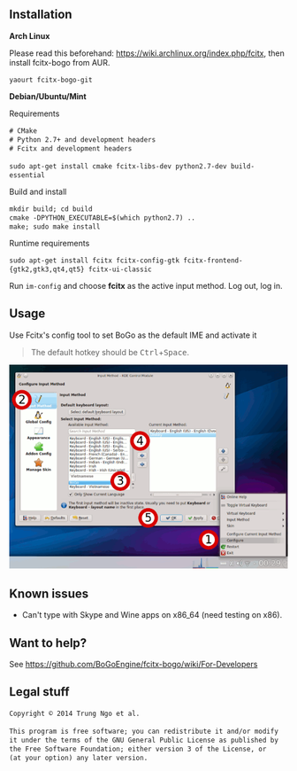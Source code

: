 ## Installation 

**Arch Linux**

Please read this beforehand: https://wiki.archlinux.org/index.php/fcitx, then install fcitx-bogo from AUR.

```
yaourt fcitx-bogo-git
```

**Debian/Ubuntu/Mint**

Requirements

```
# CMake
# Python 2.7+ and development headers
# Fcitx and development headers

sudo apt-get install cmake fcitx-libs-dev python2.7-dev build-essential
```

Build and install

```
mkdir build; cd build
cmake -DPYTHON_EXECUTABLE=$(which python2.7) ..
make; sudo make install
```

Runtime requirements

```
sudo apt-get install fcitx fcitx-config-gtk fcitx-frontend-{gtk2,gtk3,qt4,qt5} fcitx-ui-classic
```

Run `im-config` and choose **fcitx** as the active input method. Log out, log in.

## Usage

Use Fcitx's config tool to set BoGo as the default IME and activate it

> The default hotkey should be <kbd>Ctrl</kbd>+<kbd>Space</kbd>.

![Setup fcitx-bogo](/data/tut.png)

## Known issues

- Can't type with Skype and Wine apps on x86_64 (need testing on x86).

## Want to help?

See https://github.com/BoGoEngine/fcitx-bogo/wiki/For-Developers

## Legal stuff

    Copyright © 2014 Trung Ngo et al.

    This program is free software; you can redistribute it and/or modify
    it under the terms of the GNU General Public License as published by
    the Free Software Foundation; either version 3 of the License, or
    (at your option) any later version.
